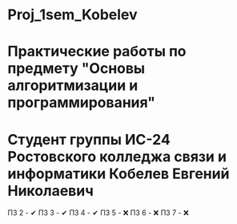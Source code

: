 # Proj_1sem_Kobelev
# Практические работы по предмету "Основы алгоритмизации и программирования"
# Студент группы ИС-24 Ростовского колледжа связи и информатики Кобелев Евгений Николаевич

ПЗ 2 - ✔
ПЗ 3 - ✔
ПЗ 4 - ✔
ПЗ 5 - ❌
ПЗ 6 - ❌
ПЗ 7 - ❌
